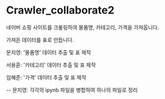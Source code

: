 # Crawler_collaborate2


네이버 쇼핑 사이트를 크롤링하여 물품명, 카테고리, 가격을 가져옵니다.

가져온 데이터를 표로 만듭니다.


문지영: '물품명' 데이터 추출 및 표 제작

서용훈: '카테고리' 데이터 추출 및 표 제작

임혜준: '가격' 데이터 추출 및 표 제작


--
문지영: 각각의 ipynb 파일을 병합하여 하나의 파일로 정리

